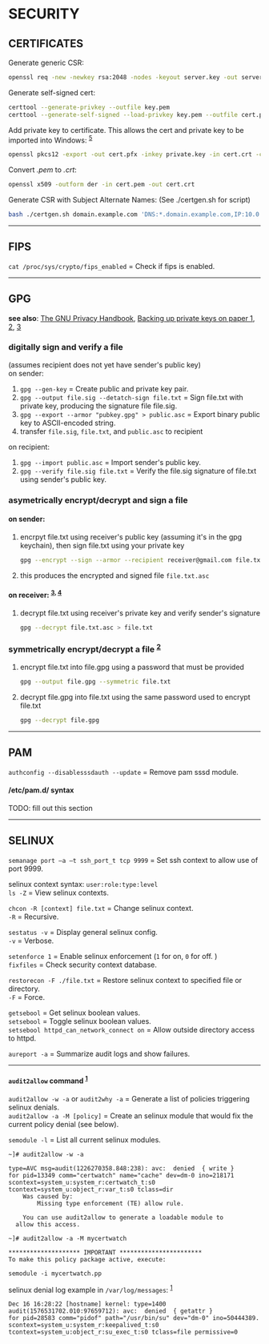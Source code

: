 # SECURITY

## CERTIFICATES

Generate generic CSR:
```bash
openssl req -new -newkey rsa:2048 -nodes -keyout server.key -out server.csr
```

Generate self-signed cert:
```bash
certtool --generate-privkey --outfile key.pem
certtool --generate-self-signed --load-privkey key.pem --outfile cert.pem
```

Add private key to certificate. This allows the cert and private key to be imported into Windows: <sup>[5]</sup> 
```bash
openssl pkcs12 -export -out cert.pfx -inkey private.key -in cert.crt -certfile CACert.crt
```


Convert *.pem* to *.crt*:
```bash
openssl x509 -outform der -in cert.pem -out cert.crt
```

Generate CSR with Subject Alternate Names: (See ./certgen.sh for script)

```bash
bash ./certgen.sh domain.example.com 'DNS:*.domain.example.com,IP:10.0.0.10'
```


---
## FIPS

`cat /proc/sys/crypto/fips_enabled` = Check if fips is enabled.   

---
## GPG

**see also**: [The GNU Privacy Handbook](https://www.gnupg.org/gph/en/manual/book1.html), [Backing up private keys on paper 1](https://wiki.archlinux.org/index.php/Paperkey), [2](https://www.jabberwocky.com/software/paperkey/), [3](https://www.saminiir.com/paper-storage-and-recovery-of-gpg-keys/)  

### digitally sign and verify a file

(assumes recipient does not yet have sender's public key)  
on sender:  
1. `gpg --gen-key`                                  = Create public and private key pair.  
1. `gpg --output file.sig --detatch-sign file.txt`  = Sign file.txt with private key, producing the signature file file.sig.  
1. `gpg --export --armor "pubkey.gpg" > public.asc` = Export binary public key to ASCII-encoded string.  
1. transfer `file.sig`, `file.txt`, and `public.asc` to recipient

on recipient:  
1. `gpg --import public.asc`                        = Import sender's public key.  
1. `gpg --verify file.sig file.txt`                 = Verify the file.sig signature of file.txt using sender's public key.  

### asymetrically encrypt/decrypt and sign a file

#### on sender:  

1. encrpyt file.txt using receiver's public key (assuming it's in the gpg keychain), then sign file.txt using your private key
   ```bash
   gpg --encrypt --sign --armor --recipient receiver@gmail.com file.txt
   ```
1. this produces the encrypted and signed file `file.txt.asc`

#### on receiver: <sup>[3], [4]</sup> 

1. decrypt file.txt using receiver's private key and verify sender's signature
   ```bash
   gpg --decrypt file.txt.asc > file.txt
   ```


### symmetrically encrypt/decrypt a file <sup>[2]</sup> 

1. encrypt file.txt into file.gpg using a password that must be provided  
   ```bash
   gpg --output file.gpg --symmetric file.txt
   ```
1. decrypt file.gpg into file.txt using the same password used to encrypt file.txt
   ```bash
   gpg --decrypt file.gpg
   ```


---
## PAM

`authconfig --disablesssdauth --update` = Remove pam sssd module.  

#### /etc/pam.d/ syntax

TODO: fill out this section


---
## SELINUX

`semanage port –a –t ssh_port_t tcp 9999` = Set ssh context to allow use of port 9999.  

selinux context syntax: `user:role:type:level`  
`ls -Z` = View selinux contexts.  

`chcon -R [context] file.txt` = Change selinux context.    
                         `-R` = Recursive.  

`sestatus -v` = Display general selinux config.    
         `-v` = Verbose.  

`setenforce 1` = Enable selinux enforcement (`1` for on, `0` for off.  )  
`fixfiles`     = Check security context database.  

`restorecon -F ./file.txt` = Restore selinux context to specified file or directory.    
                      `-F` = Force.  

`getsebool`                              = Get selinux boolean values.    
`setsebool`                              = Toggle selinux boolean values.    
`setsebool httpd_can_network_connect on` = Allow outside directory access to httpd.    

`aureport -a` = Summarize audit logs and show failures.  

---
#### `audit2allow` command <sup>[1]</sup>  

`audit2allow -w -a` or `audit2why -a` = Generate a list of policies triggering selinux denials.    
`audit2allow -a -M [policy]` = Create an selinux module that would fix the current policy denial (see below).  

`semodule -l` = List all current selinux modules.  

```
~]# audit2allow -w -a

type=AVC msg=audit(1226270358.848:238): avc:  denied  { write }
for pid=13349 comm="certwatch" name="cache" dev=dm-0 ino=218171
scontext=system_u:system_r:certwatch_t:s0  
tcontext=system_u:object_r:var_t:s0 tclass=dir  
	Was caused by:
		Missing type enforcement (TE) allow rule.

	You can use audit2allow to generate a loadable module to
  allow this access.
```  

```
~]# audit2allow -a -M mycertwatch

******************** IMPORTANT ***********************
To make this policy package active, execute:

semodule -i mycertwatch.pp
```

selinux denial log example in `/var/log/messages`: <sup>[1]</sup>  
```
Dec 16 16:28:22 [hostname] kernel: type=1400 audit(1576531702.010:97659712): avc:  denied  { getattr }
for pid=28583 comm="pidof" path="/usr/bin/su" dev="dm-0" ino=50444389.  
scontext=system_u:system_r:keepalived_t:s0 tcontext=system_u:object_r:su_exec_t:s0 tclass=file permissive=0
```

[1]: https://access.redhat.com/documentation/en-us/red_hat_enterprise_linux/6/html/security-enhanced_linux/sect-security-enhanced_linux-fixing_problems-allowing_access_audit2allow  
[2]: https://stackoverflow.com/questions/36393922/how-to-decrypt-a-symmetrically-encrypted-openpgp-message-using-php  
[3]: https://www.networkworld.com/article/3293052/encypting-your-files-with-gpg.html  
[4]: https://www.howtogeek.com/427982/how-to-encrypt-and-decrypt-files-with-gpg-on-linux/  
[5]: https://security.stackexchange.com/questions/25996/how-to-import-a-private-key-in-windows

